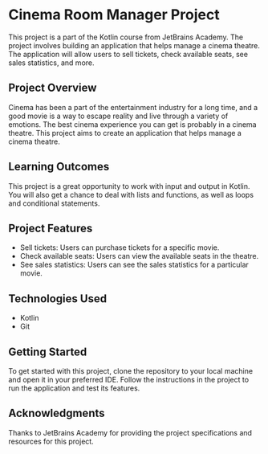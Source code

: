 # Cinema Room Manager Project

This project is a part of the Kotlin course from JetBrains Academy. 
The project involves building an application that helps manage a cinema theatre. 
The application will allow users to sell tickets, check available seats, see sales statistics, and more.

## Project Overview

Cinema has been a part of the entertainment industry for a long time, and a good movie is a way to escape reality and live through a variety of emotions. 
The best cinema experience you can get is probably in a cinema theatre.
This project aims to create an application that helps manage a cinema theatre.

## Learning Outcomes

This project is a great opportunity to work with input and output in Kotlin.
You will also get a chance to deal with lists and functions, as well as loops and conditional statements.

## Project Features

- Sell tickets: Users can purchase tickets for a specific movie.
- Check available seats: Users can view the available seats in the theatre.
- See sales statistics: Users can see the sales statistics for a particular movie.

## Technologies Used

- Kotlin
- Git

## Getting Started

To get started with this project, clone the repository to your local machine and open it in your preferred IDE. 
Follow the instructions in the project to run the application and test its features.

## Acknowledgments

Thanks to JetBrains Academy for providing the project specifications and resources for this project.
